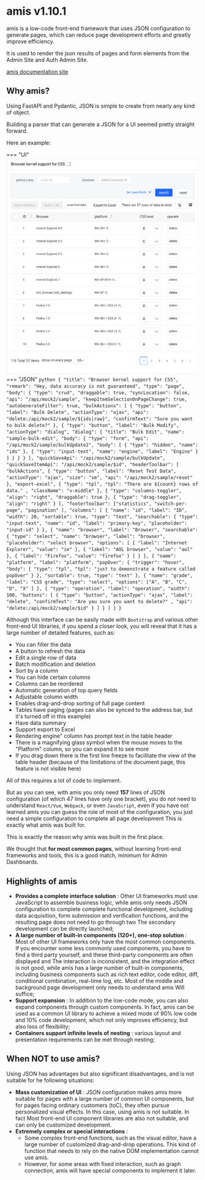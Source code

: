 # amis v1.10.1

amis is a low-code front-end framework that uses JSON configuration to generate pages, which can reduce page development efforts and greatly improve efficiency.

It is used to render the json results of pages and form elements from the Admin Site and Auth Admin Site.

[amis documentation site](https://baidu.github.io/amis/zh-CN/docs/index)

## Why amis?

Using FastAPI and Pydantic, JSON is simple to create from nearly any kind of object.

Building a parser that can generate a JSON for a UI seemed pretty straight forward.

Here an example:

=== "UI"
    ![Smis Schema Example](../images/msa_amis_schema_example.png)
=== "JSON"
    ```python
    {
      "title": "Browser kernel support for CSS",
      "remark": "Hey, data accuracy is not guaranteed",
      "type": "page",
      "body": {
        "type": "crud",
        "draggable": true,
        "syncLocation": false,
        "api": "/api/mock2/sample",
        "keepItemSelectionOnPageChange": true,
        "autoGenerateFilter": true,
        "bulkActions": [
          {
            "type": "button",
            "label": "Bulk Delete",
            "actionType": "ajax",
            "api": "delete:/api/mock2/sample/${ids|raw}",
            "confirmText": "Sure you want to bulk delete?"
          },
          {
            "type": "button",
            "label": "Bulk Modify",
            "actionType": "dialog",
            "dialog": {
              "title": "Bulk Edit",
              "name": "sample-bulk-edit",
              "body": {
                "type": "form",
                "api": "/api/mock2/sample/bulkUpdate2",
                "body": [
                  {
                    "type": "hidden",
                    "name": "ids"
                  },
                  {
                    "type": "input-text",
                    "name": "engine",
                    "label": "Engine"
                  }
                ]
              }
            }
          }
        ],
        "quickSaveApi": "/api/mock2/sample/bulkUpdate",
        "quickSaveItemApi": "/api/mock2/sample/$id",
        "headerToolbar": [
          "bulkActions",
          {
            "type": "button",
            "label": "Reset Test Data",
            "actionType": "ajax",
            "size": "sm",
            "api": "/api/mock2/sample/reset"
          },
          "export-excel",
          {
            "type": "tpl",
            "tpl": "There are ${count} rows of data." ,
            "className": "v-middle"
          },
          {
            "type": "columns-toggler",
            "align": "right",
            "draggable": true
          },
          {
            "type": "drag-toggler",
            "align": "right"
          }
        ],
        "footerToolbar": ["statistics", "switch-per-page", "pagination" ],
        "columns": [
          {
            "name": "id",
            "label": "ID",
            "width": 20,
            "sortable": true,
            "type": "text",
            "searchable": {
              "type": "input-text",
              "name": "id",
              "label": "primary-key",
              "placeholder": "input-id"
            }
          },
          {
            "name": "browser",
            "label": "Browser",
            "searchable": {
              "type": "select",
              "name": "browser",
              "label": "browser",
              "placeholder": "select browser",
              "options": [
                {
                  "label": "Internet Explorer",
                  "value": "ie"
                },
                {
                  "label": "AOL browser",
                  "value": "aol"
                },
                {
                  "label": "Firefox",
                  "value": "firefox"
                }
              ]
            }
          },
          {
            "name": "platform",
            "label": "platform",
            "popOver": {
              "trigger": "hover",
              "body": {
                "type": "tpl",
                "tpl": "just to demonstrate a feature called popOver"
              }
            },
            "sortable": true,
            "type": "text"
          },
          {
            "name": "grade",
            "label": "CSS grade",
            "type": "select",
            "options": ["A", "B", "C", "D", "X" ]
          },
          {
            "type": "operation",
            "label": "operation",
            "width": 100,
            "buttons": [
              {
                "type": "button",
                "actionType": "ajax",
                "label": "delete",
                "confirmText": "Are you sure you want to delete?" ,
                "api": "delete:/api/mock2/sample/$id"
              }
            ]
          }
        ]
      }
    }
    ```

Although this interface can be easily made with `Bootstrap` and various other front-end UI libraries, if you spend a closer look, you will reveal that it has a large number of detailed features, such as:

- You can filter the data
- A button to refresh the data
- Edit a single row of data
- Batch modification and deletion
- Sort by a column
- You can hide certain columns
- Columns can be reordered
- Automatic generation of top query fields
- Adjustable column width
- Enables drag-and-drop sorting of full page content
- Tables have paging (pages can also be synced to the address bar, but it's turned off in this example)
- Have data summary
- Support export to Excel
- Rendering engine" column has prompt text in the table header
- There is a magnifying glass symbol when the mouse moves to the "Platform" column, so you can expand it to see more
- If you drag down there is the first line freeze to facilitate the view of the table header (because of the limitations of the document page, this feature is not visible here)

All of this requires a lot of code to implement.

But as you can see, with amis you only need **157** lines of JSON configuration (of which 47 lines have only one bracket), you do not need to understand `React/Vue`, `Webpack`, or even `JavaScript`, even if you have not learned amis you can guess the role of most of the configuration, you just need a simple configuration to complete all page development This is exactly what amis was built for.

This is exactly the reason why amis was built in the first place. 

We thought that **for most common pages**, without learning front-end frameworks and tools, this is a good match, minimum for Admin Dashboards.

## Highlights of amis

- **Provides a complete interface solution** : Other UI frameworks must use JavaScript to assemble business logic, while amis only needs JSON configuration to complete complete functional development, including data acquisition, form submission and verification functions, and the resulting page does not need to go through two The secondary development can be directly launched;
- **A large number of built-in components (120+), one-stop solution** : Most of other UI frameworks only have the most common components. If you encounter some less commonly used components, you have to find a third party yourself, and these third-party components are often displayed and The interaction is inconsistent, and the integration effect is not good, while amis has a large number of built-in components, including business components such as rich text editor, code editor, diff, conditional combination, real-time log, etc. Most of the middle and background page development only needs to understand amis Will suffice;
- **Support expansion** : In addition to the low-code mode, you can also expand components through custom components. In fact, amis can be used as a common UI library to achieve a mixed mode of 90% low code and 10% code development, which not only improves efficiency, but also loss of flexibility;
- **Containers support infinite levels of nesting** : various layout and presentation requirements can be met through nesting;

## When NOT to use amis?
Using JSON has advantages but also significant disadvantages, and is not suitable for he following situations:

- **Mass customization of UI** : JSON configuration makes amis more suitable for pages with a large number of common UI components, but for pages facing ordinary customers (toC), they often pursue personalized visual effects. In this case, using amis is not suitable. In fact Most front-end UI component libraries are also not suitable, and can only be customized development.
- **Extremely complex or special interactions** :
  - Some complex front-end functions, such as the visual editor, have a large number of customized drag-and-drop operations. This kind of function that needs to rely on the native DOM implementation cannot use amis.
  - However, for some areas with fixed interaction, such as graph connection, amis will have special components to implement it later.